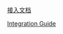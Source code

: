 
[接入文档](https://github.com/yumimobi/YumiMediationMopubAdDemo-iOS/blob/master/README-CN.md)


[Integration Guide](https://github.com/yumimobi/YumiMediationMopubAdDemo-iOS/blob/master/README-EN.md)
